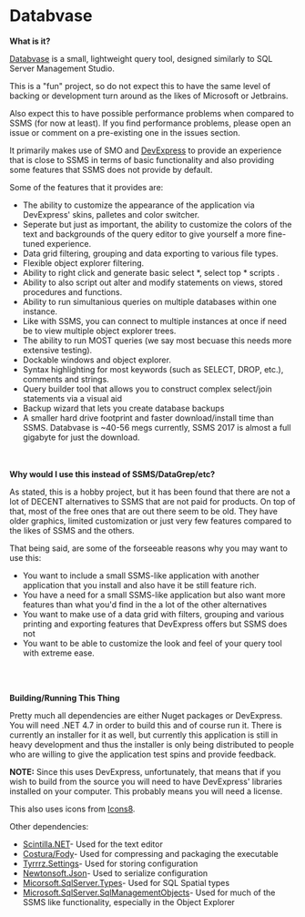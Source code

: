 # Databvase

<b>What is it?</b>

<u>Databvase</u> is a small, lightweight query tool, designed similarly to SQL Server Management Studio.  

This is a "fun" project, so do not expect this to have the same level of backing or development turn around as the likes of Microsoft or Jetbrains.

Also expect this to have possible performance problems when compared to SSMS (for now at least). If you find performance problems, please open an issue or comment on a pre-existing one in the issues section.

It primarily makes use of SMO and <a href="http://www.devexpress.com">DevExpress</a> to provide an experience that is close to SSMS in terms of basic functionality and
also providing some features that SSMS does not provide by default.

Some of the features that it provides are:
<ul>
<li>The ability to customize the appearance of the application via DevExpress' skins, palletes and color switcher.</li>
<li>Seperate but just as important, the ability to customize the colors of the text and backgrounds of the query editor to give yourself a more fine-tuned experience.</li>
<li>Data grid filtering, grouping and data exporting to various file types.</li>
<li>Flexible object explorer filtering.</li>
<li>Ability to right click and generate basic select *, select top * scripts .</li>
  <li>Ability to also script out alter and modify statements on views, stored procedures and functions.</li>
<li>Ability to run simultanious queries on multiple databases within one instance.</li>
<li>Like with SSMS, you can connect to multiple instances at once if need be to view multiple object explorer trees. </li>
<li>The ability to run MOST queries (we say most becuase this needs more extensive testing).</li>
<li>Dockable windows and object explorer. </li>
<li>Syntax highlighting for most keywords (such as SELECT, DROP, etc.), comments and strings.</li>
<li>Query builder tool that allows you to construct complex select/join statements via a visual aid </li>
<li>Backup wizard that lets you create database backups</li>
<li>A smaller hard drive footprint and faster download/install time than SSMS. Databvase is ~40-56 megs currently, SSMS 2017 is almost a full gigabyte for just the download.</li>
</ul>
<br>
<br>
<b>Why would I use this instead of SSMS/DataGrep/etc?</b>

As stated, this is a hobby project, but it has been found that there are not a lot of DECENT alternatives to SSMS that are not paid for products.  On top of that, most of the free ones that are out there seem to be old. They have older graphics, limited customization or just very few features compared to the likes of SSMS and the others.

That being said, are some of the forseeable reasons why you may want to use this:

<ul>
  <li>You want to include a small SSMS-like application with another application that you install and also have it be still feature rich. </li>
  <li>You have a need for a small SSMS-like application but also want more features than what you'd find in the a lot of the other alternatives</li>
  <li>You want to make use of a data grid with filters, grouping and various printing and exporting features that DevExpress offers but SSMS does not</il>
  <li>You want to be able to customize the look and feel of your query tool with extreme ease.</li>
</ul>
<br>
<br>



<b>Building/Running This Thing</b>

Pretty much all dependencies are either Nuget packages or DevExpress. You will need .NET 4.7 in order to build this and of course run it.  There is currently an installer for it as well, but currently this application is still in heavy development and thus the installer is only being distributed to people who are willing to give the application test spins and provide feedback.



<b>NOTE:</b> Since this uses DevExpress, unfortunately, that means that if you wish to build from the source you will need to have 
DevExpress' libraries installed on your computer. This probably means you will need a license. 

This also uses icons from <a href="http://www.icons8.com">Icons8</a>.

Other dependencies:

<ul>
  <li><a href='https://github.com/jacobslusser/ScintillaNET'>Scintilla.NET</a>- Used for the text editor</li>
<li><a href='https://github.com/Fody/Costura'>Costura/Fody</a>- Used for compressing and packaging the executable</li>
<li><a href='https://github.com/Tyrrrz/Settings'>Tyrrrz.Settings</a>- Used for storing configuration</li>
<li><a href='https://www.newtonsoft.com/json'>Newtonsoft.Json</a>- Used to serialize configuration</li>
<li><a href= 'https://www.nuget.org/packages/Microsoft.SqlServer.Types/'>Micorsoft.SqlServer.Types</a>- Used for SQL Spatial types</li>
<li><a href= 'https://www.nuget.org/packages/Microsoft.SqlServer.SqlManagementObjects'>Microsoft.SqlServer.SqlManagementObjects</a>- Used for much of the SSMS like functionality, especially in the Object Explorer</li>
</ul>


